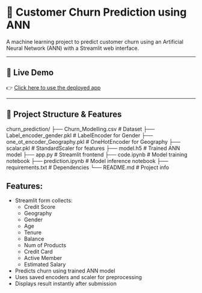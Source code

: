 # 🧠 Customer Churn Prediction using ANN

A machine learning project to predict customer churn using an Artificial Neural Network (ANN) with a Streamlit web interface.

---

## 🔗 Live Demo

👉 [Click here to use the deployed app](https://your-deployment-link.streamlit.app)

---

## 📁 Project Structure & Features

churn_prediction/
  ├── Churn_Modelling.csv              # Dataset
  ├── Label_encoder_gender.pkl         # LabelEncoder for Gender
  ├── one_ot_encoder_Geography.pkl     # OneHotEncoder for Geography
  ├── scalar.pkl                       # StandardScaler for features
  ├── model.h5                         # Trained ANN model
  ├── app.py                           # Streamlit frontend
  ├── code.ipynb                       # Model training notebook
  ├── prediction.ipynb                 # Model inference notebook
  ├── requirements.txt                 # Dependencies
  └── README.md                        # Project info

## Features:
  - Streamlit form collects:
      - Credit Score
      - Geography
      - Gender
      - Age
      - Tenure
      - Balance
      - Num of Products
      - Credit Card
      - Active Member
      - Estimated Salary
  - Predicts churn using trained ANN model
  - Uses saved encoders and scaler for preprocessing
  - Displays result instantly after submission
